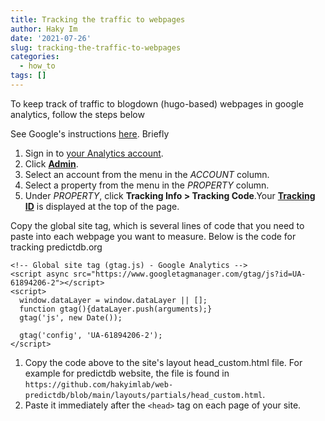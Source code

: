 ```yaml
---
title: Tracking the traffic to webpages
author: Haky Im
date: '2021-07-26'
slug: tracking-the-traffic-to-webpages
categories:
  - how_to
tags: []
---
```


To keep track of traffic to blogdown (hugo-based) webpages in google analytics, follow the steps below

See Google's instructions [here](https://analytics.google.com/analytics/web/#/report-home/a61894206w113816209p118905410). Briefly

1. Sign in to [your Analytics account](https://analytics.google.com/).
2. Click **[Admin](https://support.google.com/analytics/answer/6132368)**.
3. Select an account from the menu in the *ACCOUNT* column.
4. Select a property from the menu in the *PROPERTY* column.
5. Under *PROPERTY*, click **Tracking Info > Tracking Code**.Your **[Tracking ID](https://support.google.com/analytics/answer/7372977)** is displayed at the top of the page.

Copy the global site tag, which is several lines of code that you need to paste into each webpage you want to measure. Below is the code for tracking predictdb.org

```
<!-- Global site tag (gtag.js) - Google Analytics -->
<script async src="https://www.googletagmanager.com/gtag/js?id=UA-61894206-2"></script>
<script>
  window.dataLayer = window.dataLayer || [];
  function gtag(){dataLayer.push(arguments);}
  gtag('js', new Date());

  gtag('config', 'UA-61894206-2');
</script>

```

1. Copy the code above to the site's layout head_custom.html file. For example for predictdb website, the file is found in `https://github.com/hakyimlab/web-predictdb/blob/main/layouts/partials/head_custom.html`.
2. Paste it immediately after the `<head>` tag on each page of your site.